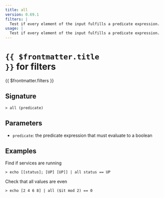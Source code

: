 ```yaml
---
title: all
version: 0.69.1
filters: |
  Test if every element of the input fulfills a predicate expression.
usage: |
  Test if every element of the input fulfills a predicate expression.
---
```


# <code>{{ $frontmatter.title }}</code> for filters

<div class='command-title'>{{ $frontmatter.filters }}</div>

## Signature

```> all (predicate)```

## Parameters

 -  `predicate`: the predicate expression that must evaluate to a boolean

## Examples

Find if services are running
```shell
> echo [[status]; [UP] [UP]] | all status == UP
```

Check that all values are even
```shell
> echo [2 4 6 8] | all ($it mod 2) == 0
```
